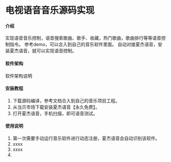 # 电视语音音乐源码实现

#### 介绍
实现语音音乐控制，语音搜索歌曲、歌手、收藏，热门歌曲，歌曲排行等等语音控制指令。
参考demo，可以合入到自己的音乐软件里面。
自动对接夏杰语音，安装夏杰语音，就可以实现语音控制。

#### 软件架构
软件架构说明


#### 安装教程

1.  下载源码编译，参考文档合入到自己的音乐项目工程。
2.  从当贝市场下载安装夏杰语音【永久免费】。
3.  打开夏杰语音，手机扫描，即可语音测试。

#### 使用说明

1.  第一次需要手动运行音乐软件进行动态注册，夏杰语音会自动识别该软件。
2.  xxxx
3.  xxxx
4. 